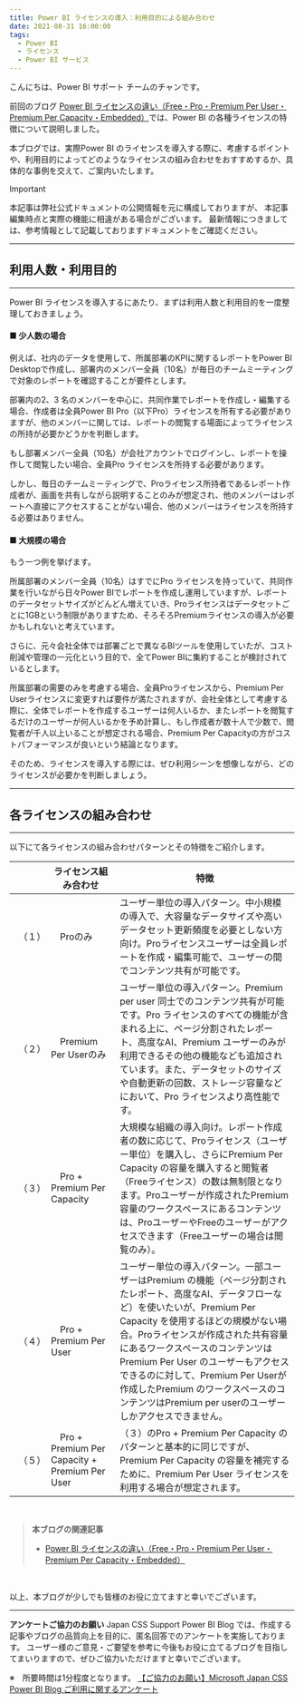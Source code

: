 ```yaml
---
title: Power BI ライセンスの導入：利用目的による組み合わせ
date: 2021-08-31 16:00:00
tags:
  - Power BI
  - ライセンス
  - Power BI サービス
---
```


こんにちは、Power BI サポート チームのチャンです。

前回のブログ [Power BI ライセンスの違い（Free・Pro・Premium Per User・Premium Per Capacity・Embedded）](https://jpbap-sqlbi.github.io/blog/powerbi/pbi_license/)では、Power BI の各種ライセンスの特徴について説明しました。

本ブログでは、実際Power BI のライセンスを導入する際に、考慮するポイントや、利用目的によってどのようなライセンスの組み合わせをおすすめするか、具体的な事例を交えて、ご案内いたします。

<!-- more -->

> [!IMPORTANT]
> 本記事は弊社公式ドキュメントの公開情報を元に構成しておりますが、
> 本記事編集時点と実際の機能に相違がある場合がございます。
> 最新情報につきましては、参考情報として記載しておりますドキュメントをご確認ください。

---
## 利用人数・利用目的
---

Power BI ライセンスを導入するにあたり、まずは利用人数と利用目的を一度整理しておきましょう。

#### ■ 少人数の場合

例えば、社内のデータを使用して、所属部署のKPIに関するレポートをPower BI Desktopで作成し、部署内のメンバー全員（10名）が毎日のチームミーティングで対象のレポートを確認することが要件とします。

部署内の2、3 名のメンバーを中心に、共同作業でレポートを作成し・編集する場合、作成者は全員Power BI Pro（以下Pro）ライセンスを所有する必要がありますが、他のメンバーに関しては、レポートの閲覧する場面によってライセンスの所持が必要かどうかを判断します。

もし部署メンバー全員（10名）が会社アカウントでログインし、レポートを操作して閲覧したい場合、全員Pro ライセンスを所持する必要があります。

しかし、毎日のチームミーティングで、Proライセンス所持者であるレポート作成者が、画面を共有しながら説明することのみが想定され、他のメンバーはレポートへ直接にアクセスすることがない場合、他のメンバーはライセンスを所持する必要はありません。

#### ■ 大規模の場合

もう一つ例を挙げます。

所属部署のメンバー全員（10名）はすでにPro ライセンスを持っていて、共同作業を行いながら日々Power BIでレポートを作成し運用していますが、レポートのデータセットサイズがどんどん増えていき、Proライセンスはデータセットごとに1GBという制限がありますため、そろそろPremiumライセンスの導入が必要かもしれないと考えています。

さらに、元々会社全体では部署ごとで異なるBIツールを使用していたが、コスト削減や管理の一元化という目的で、全てPower BIに集約することが検討されているとします。

所属部署の需要のみを考慮する場合、全員Proライセンスから、Premium Per Userライセンスに変更すれば要件が満たされますが、会社全体として考慮する際に、全体でレポートを作成するユーザーは何人いるか、またレポートを閲覧するだけのユーザーが何人いるかを予め計算し、もし作成者が数十人で少数で、閲覧者が千人以上いることが想定される場合、Premium Per Capacityの方がコストパフォーマンスが良いという結論となります。

そのため、ライセンスを導入する際には、ぜひ利用シーンを想像しながら、どのライセンスが必要かを判断しましょう。

---
## 各ライセンスの組み合わせ
---

以下にて各ライセンスの組み合わせパターンとその特徴をご紹介します。

|  | **ライセンス組み合わせ** | **特徴** |
| ------------ | ------------ | ------------ |
| 　（１）　 | 　Proのみ　 | ユーザー単位の導入パターン。中小規模の導入で、大容量なデータサイズや高いデータセット更新頻度を必要としない方向け。Proライセンスユーザーは全員レポートを作成・編集可能で、ユーザーの間でコンテンツ共有が可能です。 |
| 　（２）　 | 　Premium Per Userのみ　 | ユーザー単位の導入パターン。Premium per user 同士でのコンテンツ共有が可能です。Pro ライセンスのすべての機能が含まれる上に、ページ分割されたレポート、高度なAI、Premium ユーザーのみが利用できるその他の機能なども追加されています。また、データセットのサイズや自動更新の回数、ストレージ容量などにおいて、Pro ライセンスより高性能です。 |
| 　（３）　 | 　Pro + Premium Per Capacity　 | 大規模な組織の導入向け。レポート作成者の数に応じて、Proライセンス（ユーザー単位）を購入し、さらにPremium Per Capacity の容量を購入すると閲覧者（Freeライセンス）の数は無制限となります。Proユーザーが作成されたPremium 容量のワークスペースにあるコンテンツは、ProユーザーやFreeのユーザーがアクセスできます（Freeユーザーの場合は閲覧のみ）。 |
| 　（４）　 | 　Pro + Premium Per User　 | ユーザー単位の導入パターン。一部ユーザーはPremium の機能（ページ分割されたレポート、高度なAI、データフローなど）を使いたいが、Premium Per Capacity を使用するほどの規模がない場合。Proライセンスが作成された共有容量にあるワークスペースのコンテンツはPremium Per User のユーザーもアクセスできるのに対して、Premium Per Userが作成したPremium のワークスペースのコンテンツはPremium per userのユーザーしかアクセスできません。 |
| 　（５）　 | 　Pro + Premium Per Capacity + Premium Per User　 | （３）のPro + Premium Per Capacity のパターンと基本的に同じですが、Premium Per Capacity の容量を補完するために、Premium Per User ライセンスを利用する場合が想定されます。 |


</br>

> **本ブログの関連記事**
> - [Power BI ライセンスの違い（Free・Pro・Premium Per User・Premium Per Capacity・Embedded）](../pbi_license/)

</br>

以上、本ブログが少しでも皆様のお役に立てますと幸いでございます。

---

**アンケートご協力のお願い**
Japan CSS Support Power BI Blog では、作成する記事やブログの品質向上を目的に、匿名回答でのアンケートを実施しております。
ユーザー様のご意見・ご要望を参考に今後もお役に立てるブログを目指してまいりますので、ぜひご協力いただけますと幸いでございます。 

※　所要時間は1分程度となります。
[【ご協力のお願い】Microsoft Japan CSS Power BI Blog ご利用に関するアンケート](https://jpbap-sqlbi.github.io/blog/powerbi/pbi_blogsurvey2022/)



